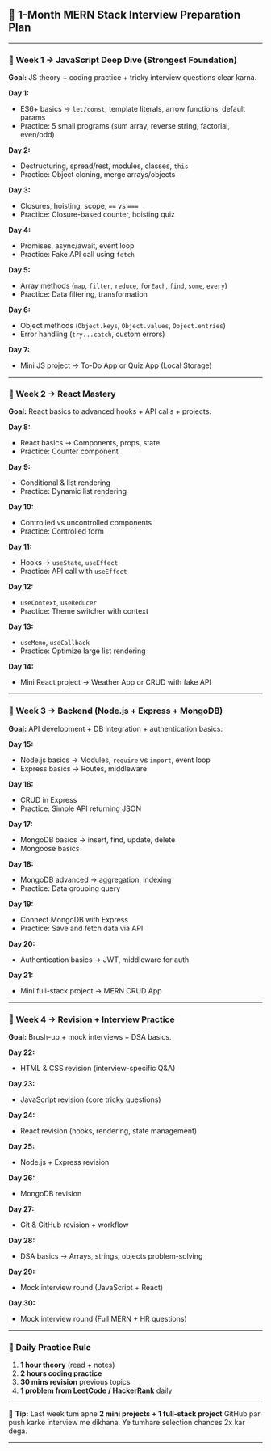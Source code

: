 ## **📅 1-Month MERN Stack Interview Preparation Plan**

---

### **📌 Week 1 → JavaScript Deep Dive (Strongest Foundation)**

**Goal:** JS theory + coding practice + tricky interview questions clear karna.

**Day 1:**

* ES6+ basics → `let/const`, template literals, arrow functions, default params
* Practice: 5 small programs (sum array, reverse string, factorial, even/odd)

**Day 2:**

* Destructuring, spread/rest, modules, classes, `this`
* Practice: Object cloning, merge arrays/objects

**Day 3:**

* Closures, hoisting, scope, `==` vs `===`
* Practice: Closure-based counter, hoisting quiz

**Day 4:**

* Promises, async/await, event loop
* Practice: Fake API call using `fetch`

**Day 5:**

* Array methods (`map`, `filter`, `reduce`, `forEach`, `find`, `some`, `every`)
* Practice: Data filtering, transformation

**Day 6:**

* Object methods (`Object.keys`, `Object.values`, `Object.entries`)
* Error handling (`try...catch`, custom errors)

**Day 7:**

* Mini JS project → To-Do App or Quiz App (Local Storage)

---

### **📌 Week 2 → React Mastery**

**Goal:** React basics to advanced hooks + API calls + projects.

**Day 8:**

* React basics → Components, props, state
* Practice: Counter component

**Day 9:**

* Conditional & list rendering
* Practice: Dynamic list rendering

**Day 10:**

* Controlled vs uncontrolled components
* Practice: Controlled form

**Day 11:**

* Hooks → `useState`, `useEffect`
* Practice: API call with `useEffect`

**Day 12:**

* `useContext`, `useReducer`
* Practice: Theme switcher with context

**Day 13:**

* `useMemo`, `useCallback`
* Practice: Optimize large list rendering

**Day 14:**

* Mini React project → Weather App or CRUD with fake API

---

### **📌 Week 3 → Backend (Node.js + Express + MongoDB)**

**Goal:** API development + DB integration + authentication basics.

**Day 15:**

* Node.js basics → Modules, `require` vs `import`, event loop
* Express basics → Routes, middleware

**Day 16:**

* CRUD in Express
* Practice: Simple API returning JSON

**Day 17:**

* MongoDB basics → insert, find, update, delete
* Mongoose basics

**Day 18:**

* MongoDB advanced → aggregation, indexing
* Practice: Data grouping query

**Day 19:**

* Connect MongoDB with Express
* Practice: Save and fetch data via API

**Day 20:**

* Authentication basics → JWT, middleware for auth

**Day 21:**

* Mini full-stack project → MERN CRUD App

---

### **📌 Week 4 → Revision + Interview Practice**

**Goal:** Brush-up + mock interviews + DSA basics.

**Day 22:**

* HTML & CSS revision (interview-specific Q\&A)

**Day 23:**

* JavaScript revision (core tricky questions)

**Day 24:**

* React revision (hooks, rendering, state management)

**Day 25:**

* Node.js + Express revision

**Day 26:**

* MongoDB revision

**Day 27:**

* Git & GitHub revision + workflow

**Day 28:**

* DSA basics → Arrays, strings, objects problem-solving

**Day 29:**

* Mock interview round (JavaScript + React)

**Day 30:**

* Mock interview round (Full MERN + HR questions)

---

### **📌 Daily Practice Rule**

1. **1 hour theory** (read + notes)
2. **2 hours coding practice**
3. **30 mins revision** previous topics
4. **1 problem from LeetCode / HackerRank** daily

---

📌 **Tip:**
Last week tum apne **2 mini projects + 1 full-stack project** GitHub par push karke interview me dikhana.
Ye tumhare selection chances 2x kar dega.

---
